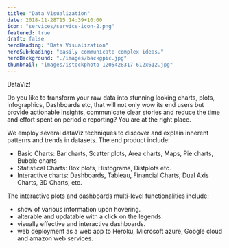 ```yaml
---
title: "Data Visualization"
date: 2018-11-28T15:14:39+10:00
icon: "services/service-icon-2.png"
featured: true
draft: false
heroHeading: "Data Visualization"
heroSubHeading: "easily communicate complex ideas."
heroBackground: "./images/backgpic.jpg"
thumbnail: "images/istockphoto-1205428317-612x612.jpg"
---
```


DataViz!

Do you like to transform your raw data into stunning looking charts, plots, infographics, Dashboards etc, that will not only wow its end users but provide actionable Insights, communicate clear stories and reduce the time and effort spent on periodic reporting? You are at the right place.

We employ several dataViz techniques to discover and explain inherent patterns and trends in datasets. The end product include:

- Basic Charts: Bar charts, Scatter plots, Area charts, Maps, Pie charts, Bubble charts
- Statistical Charts: Box plots, Histograms, Distplots etc.
- Interactive charts: Dashboards, Tableau, Financial Charts, Dual Axis Charts, 3D Charts, etc.

The interactive plots and dashboards multi-level functionalities include:

- show of various information upon hovering.
- alterable and updatable with a click on the legends.
- visually effective and interactive dashboards.
- web deployment as a web app to Heroku, Microsoft azure, Google cloud and amazon web services.
